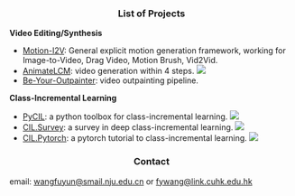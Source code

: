 
 <h3 align="center"> List of Projects </h3>


 **Video Editing/Synthesis**
 
- [Motion-I2V](https://huggingface.co/papers/2401.15977): General explicit motion generation framework, working for Image-to-Video, Drag Video, Motion Brush, Vid2Vid.
- [AnimateLCM](https://animatelcm.github.io/): video generation within 4 steps.  <img src="https://img.shields.io/github/stars/G-U-N/AnimateLCM?style=social" />
- [Be-Your-Outpainter](https://be-your-outpainter.github.io/): video outpainting pipeline.  

**Class-Incremental Learning**

- [PyCIL](https://github.com/G-U-N/PyCIL): a python toolbox for class-incremental learning.  <img src="https://img.shields.io/github/stars/G-U-N/PyCIL?style=social" />
- [CIL.Survey](https://github.com/zhoudw-zdw/CIL_Survey): a survey in deep class-incremental learning.  <img src="https://img.shields.io/github/stars/zhoudw-zdw/CIL_Survey?style=social" /> 
- [CIL.Pytorch](https://github.com/G-U-N/a-PyTorch-Tutorial-to-Class-Incremental-Learning): a pytorch tutorial to class-incremental learning. <img src="https://img.shields.io/github/stars/G-U-N/a-PyTorch-Tutorial-to-Class-Incremental-Learning?style=social" />




 <h3 align="center"> Contact </h3>

email: wangfuyun@smail.nju.edu.cn or fywang@link.cuhk.edu.hk



